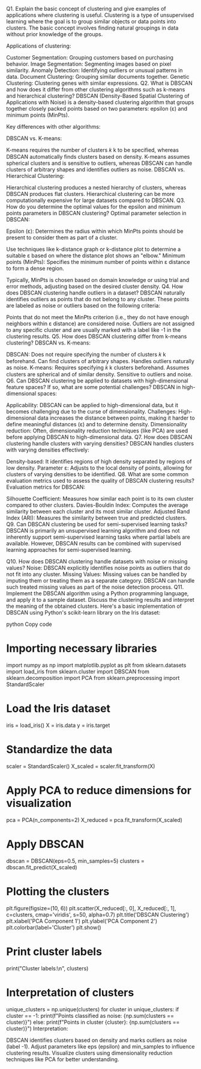 Q1. Explain the basic concept of clustering and give examples of applications where clustering is useful.
Clustering is a type of unsupervised learning where the goal is to group similar objects or data points into clusters. The basic concept involves finding natural groupings in data without prior knowledge of the groups.

Applications of clustering:

Customer Segmentation: Grouping customers based on purchasing behavior.
Image Segmentation: Segmenting images based on pixel similarity.
Anomaly Detection: Identifying outliers or unusual patterns in data.
Document Clustering: Grouping similar documents together.
Genetic Clustering: Clustering genes with similar expressions.
Q2. What is DBSCAN and how does it differ from other clustering algorithms such as k-means and hierarchical clustering?
DBSCAN (Density-Based Spatial Clustering of Applications with Noise) is a density-based clustering algorithm that groups together closely packed points based on two parameters: epsilon (ε) and minimum points (MinPts).

Key differences with other algorithms:

DBSCAN vs. K-means:

K-means requires the number of clusters 
𝑘
k to be specified, whereas DBSCAN automatically finds clusters based on density.
K-means assumes spherical clusters and is sensitive to outliers, whereas DBSCAN can handle clusters of arbitrary shapes and identifies outliers as noise.
DBSCAN vs. Hierarchical Clustering:

Hierarchical clustering produces a nested hierarchy of clusters, whereas DBSCAN produces flat clusters.
Hierarchical clustering can be more computationally expensive for large datasets compared to DBSCAN.
Q3. How do you determine the optimal values for the epsilon and minimum points parameters in DBSCAN clustering?
Optimal parameter selection in DBSCAN:

Epsilon (ε): Determines the radius within which MinPts points should be present to consider them as part of a cluster.

Use techniques like k-distance graph or k-distance plot to determine a suitable ε based on where the distance plot shows an "elbow."
Minimum points (MinPts): Specifies the minimum number of points within ε distance to form a dense region.

Typically, MinPts is chosen based on domain knowledge or using trial and error methods, adjusting based on the desired cluster density.
Q4. How does DBSCAN clustering handle outliers in a dataset?
DBSCAN naturally identifies outliers as points that do not belong to any cluster. These points are labeled as noise or outliers based on the following criteria:

Points that do not meet the MinPts criterion (i.e., they do not have enough neighbors within ε distance) are considered noise.
Outliers are not assigned to any specific cluster and are usually marked with a label like -1 in the clustering results.
Q5. How does DBSCAN clustering differ from k-means clustering?
DBSCAN vs. K-means:

DBSCAN:
Does not require specifying the number of clusters 
𝑘
k beforehand.
Can find clusters of arbitrary shapes.
Handles outliers naturally as noise.
K-means:
Requires specifying 
𝑘
k clusters beforehand.
Assumes clusters are spherical and of similar density.
Sensitive to outliers and noise.
Q6. Can DBSCAN clustering be applied to datasets with high-dimensional feature spaces? If so, what are some potential challenges?
DBSCAN in high-dimensional spaces:

Applicability: DBSCAN can be applied to high-dimensional data, but it becomes challenging due to the curse of dimensionality.
Challenges: High-dimensional data increases the distance between points, making it harder to define meaningful distances (ε) and to determine density.
Dimensionality reduction: Often, dimensionality reduction techniques (like PCA) are used before applying DBSCAN to high-dimensional data.
Q7. How does DBSCAN clustering handle clusters with varying densities?
DBSCAN handles clusters with varying densities effectively:

Density-based: It identifies regions of high density separated by regions of low density.
Parameter ε: Adjusts to the local density of points, allowing for clusters of varying densities to be identified.
Q8. What are some common evaluation metrics used to assess the quality of DBSCAN clustering results?
Evaluation metrics for DBSCAN:

Silhouette Coefficient: Measures how similar each point is to its own cluster compared to other clusters.
Davies-Bouldin Index: Computes the average similarity between each cluster and its most similar cluster.
Adjusted Rand Index (ARI): Measures the similarity between true and predicted clusters.
Q9. Can DBSCAN clustering be used for semi-supervised learning tasks?
DBSCAN is primarily an unsupervised learning algorithm and does not inherently support semi-supervised learning tasks where partial labels are available. However, DBSCAN results can be combined with supervised learning approaches for semi-supervised learning.

Q10. How does DBSCAN clustering handle datasets with noise or missing values?
Noise: DBSCAN explicitly identifies noise points as outliers that do not fit into any cluster.
Missing Values: Missing values can be handled by imputing them or treating them as a separate category. DBSCAN can handle such treated missing values as part of the noise detection process.
Q11. Implement the DBSCAN algorithm using a Python programming language, and apply it to a sample dataset. Discuss the clustering results and interpret the meaning of the obtained clusters.
Here's a basic implementation of DBSCAN using Python's scikit-learn library on the Iris dataset:

python
Copy code
# Importing necessary libraries
import numpy as np
import matplotlib.pyplot as plt
from sklearn.datasets import load_iris
from sklearn.cluster import DBSCAN
from sklearn.decomposition import PCA
from sklearn.preprocessing import StandardScaler

# Load the Iris dataset
iris = load_iris()
X = iris.data
y = iris.target

# Standardize the data
scaler = StandardScaler()
X_scaled = scaler.fit_transform(X)

# Apply PCA to reduce dimensions for visualization
pca = PCA(n_components=2)
X_reduced = pca.fit_transform(X_scaled)

# Apply DBSCAN
dbscan = DBSCAN(eps=0.5, min_samples=5)
clusters = dbscan.fit_predict(X_scaled)

# Plotting the clusters
plt.figure(figsize=(10, 6))
plt.scatter(X_reduced[:, 0], X_reduced[:, 1], c=clusters, cmap='viridis', s=50, alpha=0.7)
plt.title('DBSCAN Clustering')
plt.xlabel('PCA Component 1')
plt.ylabel('PCA Component 2')
plt.colorbar(label='Cluster')
plt.show()

# Print cluster labels
print("Cluster labels:\n", clusters)

# Interpretation of clusters
unique_clusters = np.unique(clusters)
for cluster in unique_clusters:
    if cluster == -1:
        print(f"Points classified as noise: {np.sum(clusters == cluster)}")
    else:
        print(f"Points in cluster {cluster}: {np.sum(clusters == cluster)}")
Interpretation:

DBSCAN identifies clusters based on density and marks outliers as noise (label -1).
Adjust parameters like eps (epsilon) and min_samples to influence clustering results.
Visualize clusters using dimensionality reduction techniques like PCA for better understanding.
